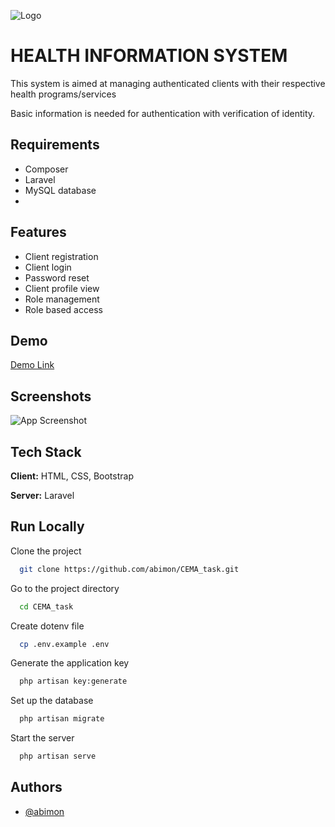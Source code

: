 
![Logo](https://encrypted-tbn0.gstatic.com/images?q=tbn:ANd9GcSjxu7HFq1dsVwiuQd7WIe5Ldz0oFc8ABgesQ&s)


# HEALTH INFORMATION SYSTEM
This system is aimed at managing authenticated clients with their respective health programs/services

Basic information is needed for authentication with verification of identity.

## Requirements

- Composer
- Laravel
- MySQL database
- 

## Features

- Client registration
- Client login
- Password reset
- Client profile view
- Role management
- Role based access


## Demo

[Demo Link](https://healthinfo.cem.co.ke)

## Screenshots

![App Screenshot](https://via.placeholder.com/468x300?text=App+Screenshot+Here)


## Tech Stack

**Client:** HTML, CSS, Bootstrap

**Server:** Laravel



## Run Locally

Clone the project

```bash
  git clone https://github.com/abimon/CEMA_task.git
```

Go to the project directory

```bash
  cd CEMA_task
```

Create dotenv file

```bash
  cp .env.example .env
```

Generate the application key
```bash
  php artisan key:generate
```

Set up the database

```bash
  php artisan migrate
```

Start the server

```bash
  php artisan serve
```


## Authors

- [@abimon](https://www.github.com/abimon)
